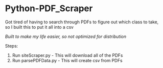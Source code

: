 # Python-PDF_Scraper
Got tired of having to search through PDFs to figure out which class to take, so I built this to put it all into a csv

*Built to make my life easier, so not optimized for distribution*

Steps:
1. Run siteScraper.py - This will download all of the PDFs
2. Run parsePDFData.py - This will create csv from PDFs
